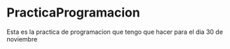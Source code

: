 # PracticaProgramacion
Esta es la practica de programacion que tengo que hacer para el dia 30 de noviembre
